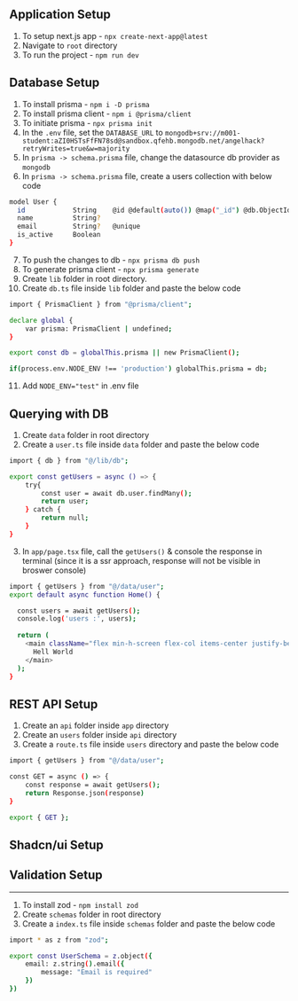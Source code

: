 ## Application Setup

1. To setup next.js app - ```npx create-next-app@latest```
2. Navigate to ```root``` directory
3. To run the project - ```npm run dev```

## Database Setup
1. To install prisma - ```npm i -D prisma```
2. To install prisma client - ```npm i @prisma/client```
3. To initiate prisma - ```npx prisma init```
4. In the ```.env``` file, set the ```DATABASE_URL``` to ```mongodb+srv://m001-student:aZI0HSTsFfFN78sd@sandbox.qfehb.mongodb.net/angelhack?retryWrites=true&w=majority```
5. In ```prisma -> schema.prisma``` file, change the datasource db provider as ```mongodb```
6. In ```prisma -> schema.prisma``` file, create a users collection with below code
```bash
model User {
  id            String    @id @default(auto()) @map("_id") @db.ObjectId
  name          String?
  email         String?   @unique
  is_active     Boolean
}
```
7. To push the changes to db - ```npx prisma db push```
8. To generate prisma client - ```npx prisma generate```
9. Create ```lib``` folder in root directory.
10. Create ```db.ts``` file inside ```lib``` folder and paste the below code
```bash
import { PrismaClient } from "@prisma/client";

declare global {
    var prisma: PrismaClient | undefined;
}

export const db = globalThis.prisma || new PrismaClient();

if(process.env.NODE_ENV !== 'production') globalThis.prisma = db;
```
11. Add ```NODE_ENV="test"``` in .env file

## Querying with DB
1. Create ```data``` folder in root directory
2. Create a ```user.ts``` file inside ```data``` folder and paste the below code
```bash
import { db } from "@/lib/db";

export const getUsers = async () => {
    try{
        const user = await db.user.findMany();
        return user;
    } catch {
        return null;
    }
}
```
3. In ```app/page.tsx``` file, call the ```getUsers()``` & console the response in terminal (since it is a ssr approach, response will not be visible in broswer console)
```bash
import { getUsers } from "@/data/user";
export default async function Home() {

  const users = await getUsers();
  console.log('users :', users);
  
  return (
    <main className="flex min-h-screen flex-col items-center justify-between p-24">
      Hell World
    </main>
  );
}
```

## REST API Setup
1. Create an ```api``` folder inside ```app``` directory
2. Create an ```users``` folder inside ```api``` directory
3. Create a ```route.ts``` file inside ```users``` directory and paste the below code
```bash
import { getUsers } from "@/data/user";

const GET = async () => {
    const response = await getUsers();
    return Response.json(response)
}

export { GET };
```

## Shadcn/ui Setup

## Validation Setup

---
1. To install zod - ```npm install zod```
2. Create ```schemas``` folder in root directory
3. Create a ```index.ts``` file inside ```schemas``` folder and paste the below code
```bash
import * as z from "zod";

export const UserSchema = z.object({
    email: z.string().email({
        message: "Email is required"
    })
})
```




<!-- ## Getting Started

First, run the development server:

```bash
npm run dev
# or
yarn dev
# or
pnpm dev
# or
bun dev
```

Open [http://localhost:3000](http://localhost:3000) with your browser to see the result.

You can start editing the page by modifying `app/page.tsx`. The page auto-updates as you edit the file.

This project uses [`next/font`](https://nextjs.org/docs/basic-features/font-optimization) to automatically optimize and load Inter, a custom Google Font.

## Learn More

To learn more about Next.js, take a look at the following resources:

- [Next.js Documentation](https://nextjs.org/docs) - learn about Next.js features and API.
- [Learn Next.js](https://nextjs.org/learn) - an interactive Next.js tutorial.

You can check out [the Next.js GitHub repository](https://github.com/vercel/next.js/) - your feedback and contributions are welcome!

## Deploy on Vercel

The easiest way to deploy your Next.js app is to use the [Vercel Platform](https://vercel.com/new?utm_medium=default-template&filter=next.js&utm_source=create-next-app&utm_campaign=create-next-app-readme) from the creators of Next.js.

Check out our [Next.js deployment documentation](https://nextjs.org/docs/deployment) for more details. -->

